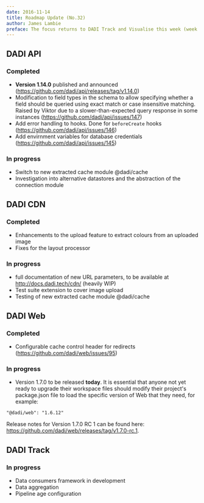 ```yaml
---
date: 2016-11-14
title: Roadmap Update (No.32)
author: James Lambie
preface: The focus returns to DADI Track and Visualise this week (week commencing 14th November 2016). The existing core apps are largely static and isolated; Track chnges this by providing data points around user behaviour, enabling the rest of the stack to receive and act on actions, objects and individuals.
---
```


## DADI API

### Completed

* **Version 1.14.0** published and announced (https://github.com/dadi/api/releases/tag/v1.14.0)
* Modification to field types in the schema to allow specifying whether a field should be queried using
exact match or case insensitive matching. Raised by Viktor due to a slower-than-expected query response in some instances (https://github.com/dadi/api/issues/147)
* Add error handling to hooks. Done for `beforeCreate` hooks (https://github.com/dadi/api/issues/146)
* Add envirnment variables for database credentials (https://github.com/dadi/api/issues/145)

### In progress

* Switch to new extracted cache module @dadi/cache
* Investigation into alternative datastores and the abstraction of the connection module

## DADI CDN

### Completed

* Enhancements to the upload feature to extract colours from an uploaded image
* Fixes for the layout processor

### In progress

* full documentation of new URL parameters, to be available at http://docs.dadi.tech/cdn/ (heavily WIP)
* Test suite extension to cover image upload
* Testing of new extracted cache module @dadi/cache

## DADI Web

### Completed

* Configurable cache control header for redirects (https://github.com/dadi/web/issues/95)

### In progress

* Version 1.7.0 to be released **today**. It is essential that anyone not yet ready to upgrade their workspace files should modify their project's package.json file to load the specific version of Web that they need, for example:

`"@dadi/web": "1.6.12"`

Release notes for Version 1.7.0 RC 1 can be found here: https://github.com/dadi/web/releases/tag/v1.7.0-rc.1.

## DADI Track

### In progress

* Data consumers framework in development
* Data aggregation
* Pipeline age configuration
